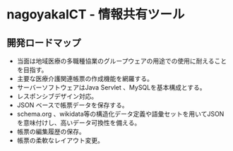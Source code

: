 nagoyakaICT - 情報共有ツール
===========================

開発ロードマップ
---------------

* 当面は地域医療の多職種協業のグループウェアの用途での使用に耐えることを目指す。
* 主要な医療介護関連帳票の作成機能を網羅する。
* サーバーソフトウェアはJava Servlet 、MySQLを基本構成とする。
* レスポンシブデザイン対応。
* JSON ベースで帳票データを保存する。
* schema.org 、wikidata等の構造化データ定義や語彙セットを用いてJSONを意味付けし、高いデータ可換性を備える。
* 帳票の編集履歴の保存。
* 帳票の柔軟なレイアウト変更。
